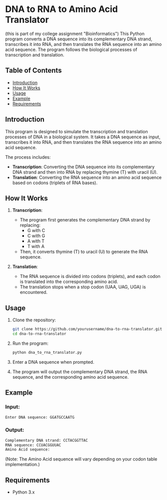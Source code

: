 # DNA to RNA to Amino Acid Translator

(this is part of my college assignment "Bioinformatics")
This Python program converts a DNA sequence into its complementary DNA strand, transcribes it into RNA, and then translates the RNA sequence into an amino acid sequence. The program follows the biological processes of transcription and translation.

## Table of Contents
- [Introduction](#introduction)
- [How It Works](#how-it-works)
- [Usage](#usage)
- [Example](#example)
- [Requirements](#requirements)

## Introduction

This program is designed to simulate the transcription and translation processes of DNA in a biological system. It takes a DNA sequence as input, transcribes it into RNA, and then translates the RNA sequence into an amino acid sequence. 

The process includes:
- **Transcription**: Converting the DNA sequence into its complementary DNA strand and then into RNA by replacing thymine (T) with uracil (U).
- **Translation**: Converting the RNA sequence into an amino acid sequence based on codons (triplets of RNA bases).

## How It Works

1. **Transcription**:
   - The program first generates the complementary DNA strand by replacing:
     - G with C
     - C with G
     - A with T
     - T with A
   - Then, it converts thymine (T) to uracil (U) to generate the RNA sequence.

2. **Translation**:
   - The RNA sequence is divided into codons (triplets), and each codon is translated into the corresponding amino acid.
   - The translation stops when a stop codon (UAA, UAG, UGA) is encountered.

## Usage

1. Clone the repository:
    ```bash
    git clone https://github.com/yourusername/dna-to-rna-translator.git
    cd dna-to-rna-translator
    ```

2. Run the program:
    ```bash
    python dna_to_rna_translator.py
    ```

3. Enter a DNA sequence when prompted.

4. The program will output the complementary DNA strand, the RNA sequence, and the corresponding amino acid sequence.

## Example

### Input:
```bash
Enter DNA sequence: GGATGCCAATG
```

### Output:
```bash
Complementary DNA strand: CCTACGGTTAC
RNA sequence: CCUACGGUUAC
Amino Acid sequence: 
```

(Note: The Amino Acid sequence will vary depending on your codon table implementation.)

## Requirements

- Python 3.x
